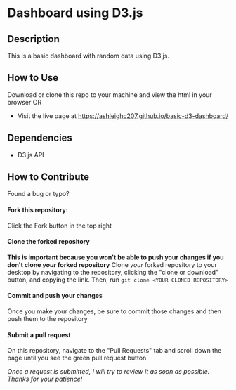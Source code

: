 # Dashboard using D3.js

## Description
This is a basic dashboard with random data using D3.js.

## How to Use
Download or clone this repo to your machine and view the html in your browser
OR 
- Visit the live page at https://ashleighc207.github.io/basic-d3-dashboard/

## Dependencies
- D3.js API

## How to Contribute
Found a bug or typo?

#### Fork this repository:
Click the Fork button in the top right

#### Clone the forked repository
**This is important because you won't be able to push your changes if you don't clone _your_ forked repository**
Clone _your_ forked repository to your desktop by navigating to the repository, clicking the "clone or download" button, and copying the link. Then, run `git clone <YOUR CLONED REPOSITORY>`

#### Commit and push your changes
Once you make your changes, be sure to commit those changes and then push them to the repository

#### Submit a pull request
On this repository, navigate to the "Pull Requests" tab and scroll down the page until you see the green pull request button

_Once a request is submitted, I will try to review it as soon as possible. Thanks for your patience!_

